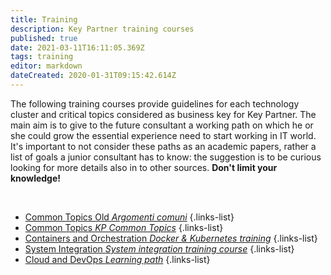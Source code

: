 ```yaml
---
title: Training
description: Key Partner training courses
published: true
date: 2021-03-11T16:11:05.369Z
tags: training
editor: markdown
dateCreated: 2020-01-31T09:15:42.614Z
---
```


The following training courses provide guidelines for each technology cluster and critical topics considered as business key for Key Partner.
The main aim is to give to the future consultant a working path on which he or she could grow the essential experience need to start working in IT world.
It's important to not consider these paths as an academic papers, rather a list of goals a junior consultant has to know: the suggestion is to be curious looking for more details also in to other sources.
**Don't limit your knowledge!**
<p>&nbsp;</p>

- [Common Topics Old *Argomenti comuni*](/training/commonsold)
{.links-list}
- [Common Topics *KP Common Topics*](/training/commons)
{.links-list}
- [Containers and Orchestration *Docker & Kubernetes training*](/training/containers)
{.links-list}
- [System Integration *System integration training course*](/training/integration)
{.links-list}
- [Cloud and DevOps *Learning path*](/training/cloud_and_devops)
{.links-list}
